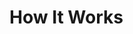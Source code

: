 # How It Works

<!-- High-level explanation of how Wippy operates. Describe the overall architecture, workflow, and key processes. Explain how modules, specifications, and registries work together. Include system diagrams if helpful. -->

